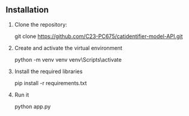 ## Installation

1.  Clone the repository:

    git clone https://github.com/C23-PC675/catidentifier-model-API.git

2.  Create and activate the virtual environment

    python -m venv venv
    venv\Scripts\activate

3.  Install the required libraries

    pip install -r requirements.txt

4.  Run it

    python app.py
